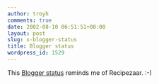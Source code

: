 ```yaml
---
author: troyh
comments: true
date: 2002-08-10 06:51:51+00:00
layout: post
slug: x-blogger-status
title: Blogger status
wordpress_id: 1529
---
```


This [Blogger status](http://status.blogger.com/status.blogger/2002_08_01_arch.asp#85331029) reminds me of Recipezaar. :-)
